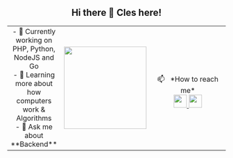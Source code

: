 <h2 style="text-align: center;"> Hi there 👋 Cles here!</h2>

<table boder="0" style="border: 0">
    <tr  style="text-align: center; border: 0">
        <td  style="text-align: center; border: 0">
            - 🔭 Currently working on PHP, Python, NodeJS and Go</br>
            - 🌱 Learning more about how computers work & Algorithms</br>
            - 💬 Ask me about **Backend**</br>
        </td  style="text-align: center; border: 0">
        <td>
            <img width="auto" height="190px" src="https://files.readme.io/8c11911-senior-front-end-developer-openings-1.gif">
        </td>
        <td width="230px" style="text-align: center;">
            </br>
            📫  &nbsp; *How to reach me*
            </br>
            <a href="https://www.linkedin.com/in/cloliveira1/">
                <img height="30" max-width="100" src="https://img.shields.io/badge/Linkedin-Clesley%20Oliveira-blue">
            </a>
            <a href="mailto:clesley.oliveira@gmail.com">
                <img height="30" max-width="100" src="https://img.shields.io/badge/Mail-Cles-orange">
            </a>
        </td>
    </tr>
</table>
